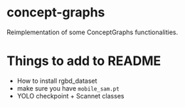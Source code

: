 # concept-graphs
Reimplementation of some ConceptGraphs functionalities. 

# Things to add to README
* How to install rgbd_dataset
* make sure you have `mobile_sam.pt`
* YOLO checkpoint + Scannet classes
